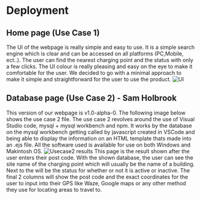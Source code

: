 # Deployment
## Home page (Use Case 1)
The UI of the webpage is really simple and easy to use. It is a simple search engine which is clear and can be accessed on all platforms (PC,Mobile, ect..).
The user can find the nearest charging point and the status with only a few clicks. The UI colour is really pleasing and easy on the eye to make it comfortable for the user. We decided to go with a minimal approach to make it simple and straightforward for the user to use the product.
![UI](https://user-images.githubusercontent.com/79972723/117897648-1ff96a80-b2bb-11eb-8995-fb4ac34a3c2e.png)
## Database page (Use Case 2) - Sam Holbrook
This version of our webpage is v1.0-alpha-0. The following image below shows the use case 2 file. The use case 2 revolves around the use of Visual Studio code, mysql + mysql workbench and npm. It works by the database on the mysql workbench getting called by javascript created in VSCode and being able to display the information on an HTML template thats made into an .ejs file. All the software used is available for use on both Windows and Makintosh OS.
![Usecase2 results](https://user-images.githubusercontent.com/83363471/117896247-0d316680-b2b8-11eb-85de-b1b0fceb7d80.PNG)
This page is the result shown after the user enters their post code. With the shown database, the user can see the site name of the charging point which will usually be the name of a building. Next to the will be the status for whether or not it is active or inactive. The final 2 columns will show the post code and the exact coordinates for the user to input into their GPS like Waze, Google maps or any other method they use for locating areas to travel to.
